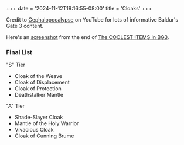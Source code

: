+++
date = '2024-11-12T19:16:55-08:00'
title = 'Cloaks'
+++

Credit to [Cephalopocalypse](https://www.youtube.com/@Cephalopocalypse) on YouTube for lots of informative Baldur's Gate 3 content.

Here's an [screenshot](Cephalopocalypse%20final%20cloaks.png) from the end of [The COOLEST ITEMS in BG3](https://www.youtube.com/watch?v=MbZ0r-Tfixg).

### Final List

"S" Tier

* Cloak of the Weave
* Cloak of Displacement
* Cloak of Protection
* Deathstalker Mantle

"A" Tier

* Shade-Slayer Cloak
* Mantle of the Holy Warrior
* Vivacious Cloak
* Cloak of Cunning Brume

